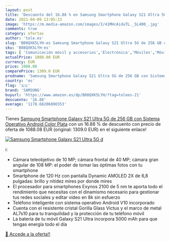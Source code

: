 ```yaml
---
layout: post
title: 'Descuento del 16.88 % en Samsung Smartphone Galaxy S21 Ultra 5G d'
date: 2021-04-09 13:05:13
image: 'https://m.media-amazon.com/images/I/41MHcAiduTL._SL400_.jpg'
comments: true
category: ofertas
author: 'tole.es'
slug: 'B08QXK5LYH-es Samsung Smartphone Galaxy S21 Ultra 5G de 256 GB con...'
sku: 'B08QXK5LYH-es'
tags: [ 'Comunicación móvil y accesorios','Electrónica','Móviles','Móviles y smartphones libres','android','samsung', ]
actualPrice: 1088.08 EUR
currency: EUR
price: 1088.08
comparePrice: 1309.0 EUR
prodname: 'Samsung Smartphone Galaxy S21 Ultra 5G de 256 GB con Sistema Operativo Android Color Plata'
country: 'es'
flag: '🇪🇸'
brand: 'SAMSUNG'
buyurl: 'https://www.amazon.es/dp/B08QXK5LYH/?tag=tolees-21'
descuento: '16.88'
average: '1178.68206896553'
---
```


Tienes [Samsung Smartphone Galaxy S21 Ultra 5G de 256 GB con Sistema Operativo Android Color Plata](https://www.amazon.es/dp/B08QXK5LYH/?tag=tolees-21) con un 16.88 % de descuento con precio de oferta de 1088.08 EUR (original: 1309.0 EUR) en el siguiente enlace!

[![Samsung Smartphone Galaxy S21 Ultra 5G d](https://m.media-amazon.com/images/I/41MHcAiduTL._SL400_.jpg)](https://www.amazon.es/dp/B08QXK5LYH/?tag=tolees-21)

ℹ️:

- Cámara teleobjetivo de 10 MP; cámara frontal de 40 MP; cámara gran angular de 108 MP: el poder de tomar las óptimas fotos con tu smartphone
- Smartphone de 120 Hz con pantalla Dynamic AMOLED 2X de 6,8 pulgadas: brillo y nitidez mires por donde mires
- El procesador para smartphones Exynos 2100 de 5 nm te aporta todo el rendimiento que necesitas con el dinamismo necesario para gestionar tus redes sociales y editar vídeo en 8k sin esfuerzo
- Teléfono inteligente con sistema operativo Android V10 incorporado
- Cuenta con el resistente cristal Gorilla Glass Victus y el marco de metal AL7s10 para tu tranquilidad y la protección de tu teléfono móvil
- La batería de tu móvil Galaxy S21 Ultra incorpora 5000 mAh para que tengas energía todo el día

[🛒 Accede a la oferta!!](https://www.amazon.es/dp/B08QXK5LYH/?tag=tolees-21)
